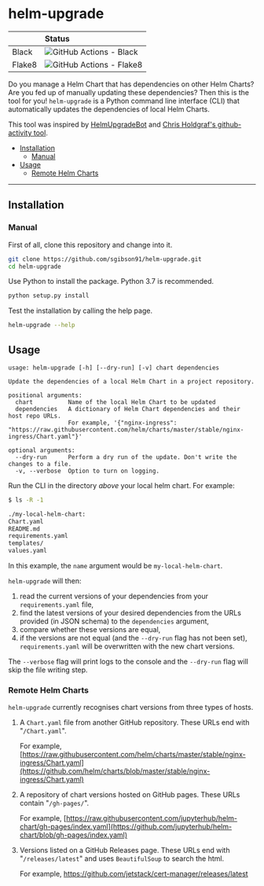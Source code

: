 # helm-upgrade

| | Status |
| :--- | :--- |
| Black | ![GitHub Actions - Black](https://github.com/sgibson91/helm-upgrade/workflows/Black/badge.svg) |
| Flake8 | ![GitHub Actions - Flake8](https://github.com/sgibson91/helm-upgrade/workflows/Flake8/badge.svg) |

Do you manage a Helm Chart that has dependencies on other Helm Charts?
Are you fed up of manually updating these dependencies?
Then this is the tool for you!
`helm-upgrade` is a Python command line interface (CLI) that automatically updates the dependencies of local Helm Charts.

This tool was inspired by [HelmUpgradeBot](https://github.com/HelmUpgradeBot/hub23-deploy-upgrades) and [Chris Holdgraf's github-activity tool](https://github.com/choldgraf/github-activity).

- [Installation](#installation)
  - [Manual](#manual)
- [Usage](#usage)
  - [Remote Helm Charts](#remote-helm-charts)

---

## Installation

### Manual

First of all, clone this repository and change into it.

```bash
git clone https://github.com/sgibson91/helm-upgrade.git
cd helm-upgrade
```

Use Python to install the package.
Python 3.7 is recommended.

```bash
python setup.py install
```

Test the installation by calling the help page.

```bash
helm-upgrade --help
```

## Usage

```
usage: helm-upgrade [-h] [--dry-run] [-v] chart dependencies

Update the dependencies of a local Helm Chart in a project repository.

positional arguments:
  chart          Name of the local Helm Chart to be updated
  dependencies   A dictionary of Helm Chart dependencies and their host repo URLs.
                 For example, '{"nginx-ingress": "https://raw.githubusercontent.com/helm/charts/master/stable/nginx-ingress/Chart.yaml"}'

optional arguments:
  --dry-run      Perform a dry run of the update. Don't write the changes to a file.
  -v, --verbose  Option to turn on logging.
```

Run the CLI in the directory _above_ your local helm chart.
For example:

```bash
$ ls -R -1

./my-local-helm-chart:
Chart.yaml
README.md
requirements.yaml
templates/
values.yaml
```

In this example, the `name` argument would be `my-local-helm-chart`.

`helm-upgrade` will then:

1) read the current versions of your dependencies from your `requirements.yaml` file,
2) find the latest versions of your desired dependencies from the URLs provided (in JSON schema) to the `dependencies` argument,
3) compare whether these versions are equal,
4) if the versions are not equal (and the `--dry-run` flag has not been set), `requirements.yaml` will be overwritten with the new chart versions.

The `--verbose` flag will print logs to the console and the `--dry-run` flag will skip the file writing step.

### Remote Helm Charts

`helm-upgrade` currently recognises chart versions from three types of hosts.

1) A `Chart.yaml` file from another GitHub repository.
   These URLs end with "`/Chart.yaml`".

   For example, [https://raw.githubusercontent.com/helm/charts/master/stable/nginx-ingress/Chart.yaml](https://github.com/helm/charts/blob/master/stable/nginx-ingress/Chart.yaml)

2) A repository of chart versions hosted on GitHub pages.
   These URLs contain "`/gh-pages/`".

   For example, [https://raw.githubusercontent.com/jupyterhub/helm-chart/gh-pages/index.yaml](https://github.com/jupyterhub/helm-chart/blob/gh-pages/index.yaml)

3) Versions listed on a GitHub Releases page.
   These URLs end with "`/releases/latest`" and uses `BeautifulSoup` to search the html.

   For example, <https://github.com/jetstack/cert-manager/releases/latest>
